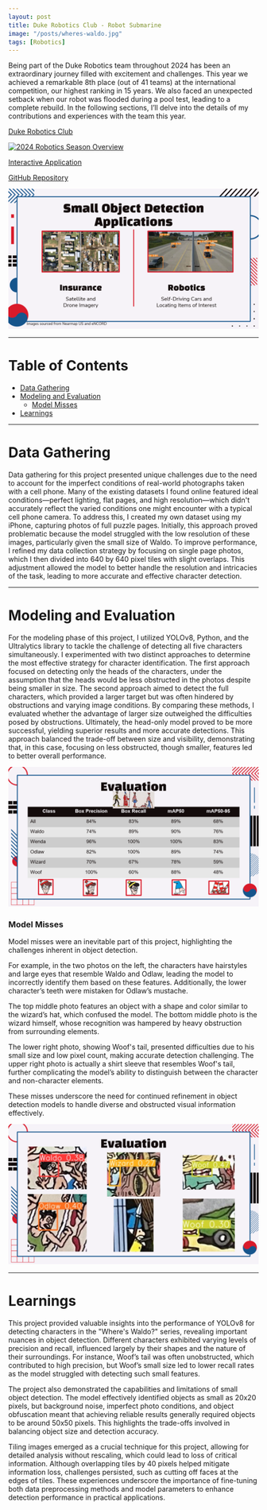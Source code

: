 ```yaml
---
layout: post
title: Duke Robotics Club - Robot Submarine
image: "/posts/wheres-waldo.jpg"
tags: [Robotics]
---
```


Being part of the Duke Robotics team throughout 2024 has been an extraordinary journey filled with excitement and challenges. This year we achieved a remarkable 8th place (out of 41 teams) at the international competition, our highest ranking in 15 years. We also faced an unexpected setback when our robot was flooded during a pool test, leading to a complete rebuild. In the following sections, I’ll delve into the details of my contributions and experiences with the team this year.

<a href="https://www.duke-robotics.com" target="_blank">Duke Robotics Club</a>

[![2024 Robotics Season Overview](https://img.youtube.com/vi/hP1Sr-XBpaE/maxresdefault.jpg)](https://www.youtube.com/watch?v=hP1Sr-XBpaE)

<a href="https://huggingface.co/spaces/JaredBailey/WheresWaldo" target="_blank">Interactive Application</a>

<a href="https://github.com/JaredLBailey/wheres-waldo" target="_blank">GitHub Repository</a>

![alt text](/img/posts/small-object-detection-applications.png "Small Object Detection Applications")

___

# Table of Contents

- [Data Gathering](#data-gathering)
- [Modeling and Evaluation](#modeling-evaluation)
  - [Model Misses](#model-misses)
- [Learnings](#learnings)

___

# Data Gathering <a name="data-gathering"></a>


Data gathering for this project presented unique challenges due to the need to account for the imperfect conditions of real-world photographs taken with a cell phone. Many of the existing datasets I found online featured ideal conditions—perfect lighting, flat pages, and high resolution—which didn't accurately reflect the varied conditions one might encounter with a typical cell phone camera. To address this, I created my own dataset using my iPhone, capturing photos of full puzzle pages. Initially, this approach proved problematic because the model struggled with the low resolution of these images, particularly given the small size of Waldo. To improve performance, I refined my data collection strategy by focusing on single page photos, which I then divided into 640 by 640 pixel tiles with slight overlaps. This adjustment allowed the model to better handle the resolution and intricacies of the task, leading to more accurate and effective character detection.

___

# Modeling and Evaluation <a name="modeling-evaluation"></a>

For the modeling phase of this project, I utilized YOLOv8, Python, and the Ultralytics library to tackle the challenge of detecting all five characters simultaneously. I experimented with two distinct approaches to determine the most effective strategy for character identification. The first approach focused on detecting only the heads of the characters, under the assumption that the heads would be less obstructed in the photos despite being smaller in size. The second approach aimed to detect the full characters, which provided a larger target but was often hindered by obstructions and varying image conditions. By comparing these methods, I evaluated whether the advantage of larger size outweighed the difficulties posed by obstructions. Ultimately, the head-only model proved to be more successful, yielding superior results and more accurate detections. This approach balanced the trade-off between size and visibility, demonstrating that, in this case, focusing on less obstructed, though smaller, features led to better overall performance.

![alt text](/img/posts/waldo-evaluation.png "Model Evaluation")

### Model Misses <a name="model-misses"></a>

Model misses were an inevitable part of this project, highlighting the challenges inherent in object detection. 

For example, in the two photos on the left, the characters have hairstyles and large eyes that resemble Waldo and Odlaw, leading the model to incorrectly identify them based on these features. Additionally, the lower character’s teeth were mistaken for Odlaw’s mustache. 

The top middle photo features an object with a shape and color similar to the wizard’s hat, which confused the model. The bottom middle photo is the wizard himself, whose recognition was hampered by heavy obstruction from surrounding elements. 

The lower right photo, showing Woof's tail, presented difficulties due to his small size and low pixel count, making accurate detection challenging. The upper right photo is actually a shirt sleeve that resembles Woof's tail, further complicating the model’s ability to distinguish between the character and non-character elements. 

These misses underscore the need for continued refinement in object detection models to handle diverse and obstructed visual information effectively.

![alt text](/img/posts/waldo-model-miss.png "Model Miss")

___

# Learnings <a name="learnings"></a>

This project provided valuable insights into the performance of YOLOv8 for detecting characters in the "Where's Waldo?" series, revealing important nuances in object detection. Different characters exhibited varying levels of precision and recall, influenced largely by their shapes and the nature of their surroundings. For instance, Woof’s tail was often unobstructed, which contributed to high precision, but Woof’s small size led to lower recall rates as the model struggled with detecting such small features.

The project also demonstrated the capabilities and limitations of small object detection. The model effectively identified objects as small as 20x20 pixels, but background noise, imperfect photo conditions, and object obfuscation meant that achieving reliable results generally required objects to be around 50x50 pixels. This highlights the trade-offs involved in balancing object size and detection accuracy.

Tiling images emerged as a crucial technique for this project, allowing for detailed analysis without rescaling, which could lead to loss of critical information. Although overlapping tiles by 40 pixels helped mitigate information loss, challenges persisted, such as cutting off faces at the edges of tiles. These experiences underscore the importance of fine-tuning both data preprocessing methods and model parameters to enhance detection performance in practical applications.

